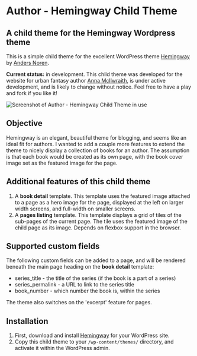 # Author - Hemingway Child Theme

## A child theme for the Hemingway Wordpress theme

This is a simple child theme for the excellent WordPress theme [Hemingway](https://en-au.wordpress.org/themes/hemingway/) by [Anders Noren](http://www.andersnoren.se/teman/hemingway-wordpress-theme/).

**Current status:** in development. This child theme was developed for the website for urban fantasy author [Anna McIlwraith](https://www.annamcilwraith.com), is under active development, and is likely to change without notice. Feel free to have a play and fork if you like it!

![Screenshot of Author - Hemingway Child Theme in use](https://raw.githubusercontent.com/andrewserong/author-hemingway-child-theme/master/screenshot.jpg)

## Objective

Hemingway is an elegant, beautiful theme for blogging, and seems like an ideal fit for authors. I wanted to add a couple more features to extend the theme to nicely display a collection of books for an author. The assumption is that each book would be created as its own page, with the book cover image set as the featured image for the page.

## Additional features of this child theme

1. A **book detail** template. This template uses the featured image attached to a page as a hero image for the page, displayed at the left on larger width screens, and full-width on smaller screens.
2. A **pages listing** template. This template displays a grid of tiles of the sub-pages of the current page. The tile uses the featured image of the child page as its image. Depends on flexbox support in the browser.

## Supported custom fields

The following custom fields can be added to a page, and will be rendered beneath the main page heading on the **book detail** template:

* series_title - the title of the series (if the book is a part of a series)
* series_permalink - a URL to link to the series title
* book_number - which number the book is, within the series

The theme also switches on the 'excerpt' feature for pages.

## Installation

1. First, download and install [Hemingway](https://en-au.wordpress.org/themes/hemingway/) for your WordPress site.
2. Copy this child theme to your `/wp-content/themes/` directory, and activate it within the WordPress admin.